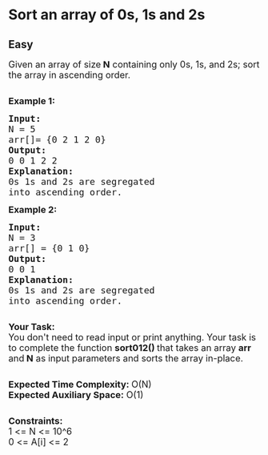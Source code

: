 # Sort an array of 0s, 1s and 2s
## Easy
<div class="problems_problem_content__Xm_eO" style="user-select: auto;"><p style="user-select: auto;"><span style="font-size: 18px; user-select: auto;">Given an array of size<strong style="user-select: auto;"> N</strong> containing only 0s, 1s, and 2s; sort the array in ascending order.</span></p>

<p style="user-select: auto;"><br style="user-select: auto;">
<span style="font-size: 18px; user-select: auto;"><strong style="user-select: auto;">Example 1:</strong></span></p>

<pre style="user-select: auto;"><span style="font-size: 18px; user-select: auto;"><strong style="user-select: auto;">Input: </strong>
N = 5
arr[]= {0 2 1 2 0}
<strong style="user-select: auto;">Output:</strong>
0 0 1 2 2
<strong style="user-select: auto;">Explanation:</strong>
0s 1s and 2s are segregated 
into ascending order.</span></pre>

<p style="user-select: auto;"><strong style="user-select: auto;"><span style="font-size: 18px; user-select: auto;">Example 2:</span></strong></p>

<pre style="user-select: auto;"><span style="font-size: 18px; user-select: auto;"><strong style="user-select: auto;">Input: </strong>
N = 3
arr[] = {0 1 0}
<strong style="user-select: auto;">Output:</strong>
0 0 1
<strong style="user-select: auto;">Explanation:</strong>
0s 1s and 2s are segregated 
into ascending order.</span></pre>

<p style="user-select: auto;"><br style="user-select: auto;">
<span style="font-size: 18px; user-select: auto;"><strong style="user-select: auto;">Your Task:</strong><br style="user-select: auto;">
You don't need to read input or print anything. Your task is to complete the function <strong style="user-select: auto;">sort012() </strong>that takes an array <strong style="user-select: auto;">arr</strong> and<strong style="user-select: auto;"> N</strong> as input parameters and sorts the array in-place. </span></p>

<p style="user-select: auto;"><br style="user-select: auto;">
<span style="font-size: 18px; user-select: auto;"><strong style="user-select: auto;">Expected Time Complexity: </strong>O(N)<br style="user-select: auto;">
<strong style="user-select: auto;">Expected Auxiliary Space:</strong> O(1)</span></p>

<p style="user-select: auto;"><br style="user-select: auto;">
<span style="font-size: 18px; user-select: auto;"><strong style="user-select: auto;">Constraints:</strong><br style="user-select: auto;">
1 &lt;= N &lt;= 10^6<br style="user-select: auto;">
0 &lt;= A[i] &lt;= 2</span></p>
</div>